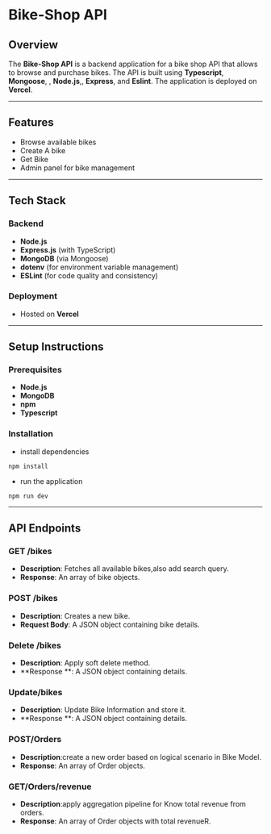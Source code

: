 # Bike-Shop API

## Overview

The **Bike-Shop API** is a backend application for a bike shop API that allows to browse and purchase bikes. The API is built using **Typescript**, **Mongoose**, , **Node.js**,, **Express**, and **Eslint**. The application is deployed on **Vercel**.

---

## Features

- Browse available bikes
- Create A bike
- Get Bike
- Admin panel for bike management

---

## Tech Stack

### Backend

- **Node.js**
- **Express.js** (with TypeScript)
- **MongoDB** (via Mongoose)
- **dotenv** (for environment variable management)
- **ESLint** (for code quality and consistency)

### Deployment

- Hosted on **Vercel**

---

## Setup Instructions

### Prerequisites

- **Node.js**
- **MongoDB**
- **npm**
- **Typescript**

### Installation

- install dependencies

```
npm install
```

- run the application

```
npm run dev
```

---

## API Endpoints

### GET /bikes

- **Description**: Fetches all available bikes,also add search query.
- **Response**: An array of bike objects.

### POST /bikes

- **Description**: Creates a new bike.
- **Request Body**: A JSON object containing bike details.

### Delete /bikes

- **Description**: Apply soft delete method.
- **Response **: A JSON object containing details.

### Update/bikes

- **Description**: Update Bike Information and store it.
- **Response **: A JSON object containing details.

### POST/Orders

- **Description**:create a new order based on logical scenario in Bike Model.
- **Response**: An array of Order objects.

### GET/Orders/revenue

- **Description**:apply aggregation pipeline for Know total revenue from orders.
- **Response**: An array of Order objects with total revenueR.
